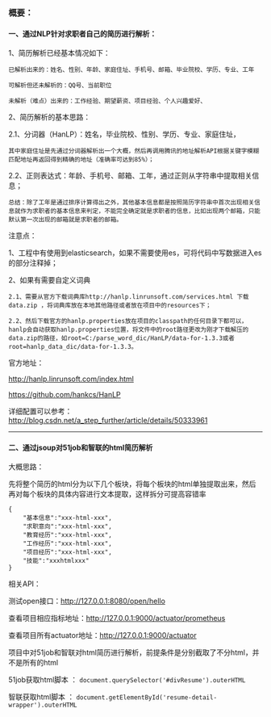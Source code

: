 ### 概要：

#### 一、通过NLP针对求职者自己的简历进行解析：


1、简历解析已经基本情况如下：
```
已解析出来的：姓名、性别、年龄、家庭住址、手机号、邮箱、毕业院校、学历、专业、工年

可解析但还未解析的：QQ号、当前职位

未解析（难点）出来的：工作经验、期望薪资、项目经验、个人兴趣爱好、
```

2、简历解析的基本思路：

   2.1、分词器（HanLP）：姓名，毕业院校、性别、学历、专业、家庭住址，

```其中家庭住址是先通过分词器解析出一个大概，然后再调用腾讯的地址解析API根据关键字模糊匹配地址再返回得到精确的地址（准确率可达到85%）；```
   
   2.2、正则表达式：年龄、手机号、邮箱、工年，通过正则从字符串中提取相关信息；

   ```总结：除了工年是通过排序计算得出之外，其他基本信息都是按照简历字符串中首次出现相关信息就作为求职者的基本信息来判定，不能完全确定就是求职者的信息，比如出现两个邮箱，只能默认第一次出现的邮箱就是求职者的邮箱。```
   
注意点：


1、工程中有使用到elasticsearch，如果不需要使用es，可将代码中写数据进入es的部分注释掉；

2、如果有需要自定义词典

    2.1、需要从官方下载词典库http://hanlp.linrunsoft.com/services.html 下载data.zip ，将词典库放在本地其他路径或者放在项目中的resources下；

    2.2、然后下载官方的hanlp.properties放在项目的classpath的任何目录下都可以，hanlp会自动获取hanlp.properties位置，将文件中的root路径更改为刚才下载解压的data.zip的路径，如root=C:/parse_word_dic/HanLP/data-for-1.3.3或者root=hanlp_data_dic/data-for-1.3.3。

   
官方地址：

http://hanlp.linrunsoft.com/index.html

https://github.com/hankcs/HanLP

详细配置可以参考： http://blog.csdn.net/a_step_further/article/details/50333961


--------------------------------------------------------------------------
#### 二、通过jsoup对51job和智联的html简历解析

大概思路：

先将整个简历的html分为以下几个板块，将每个板块的html单独提取出来，然后再对每个板块的具体内容进行文本提取，这样拆分可提高容错率
```$xslt
{
    "基本信息":"xxx-html-xxx",
    "求职意向":"xxx-html-xxx",
    "教育经历":"xxx-html-xxx",
    "工作经历":"xxx-html-xxx",
    "项目经历":"xxx-html-xxx",
    "技能":"xxxhtmlxxx"
}
```


相关API：

测试open接口：http://127.0.0.1:8080/open/hello

查看项目相应指标地址：http://127.0.0.1:9000/actuator/prometheus

查看项目所有actuator地址：http://127.0.0.1:9000/actuator



项目中对51job和智联对html简历进行解析，前提条件是分别截取了不分html，并不是所有的html

51job获取html脚本 ： ```document.querySelector('#divResume').outerHTML```

智联获取html脚本 ： ```document.getElementById('resume-detail-wrapper').outerHTML```
